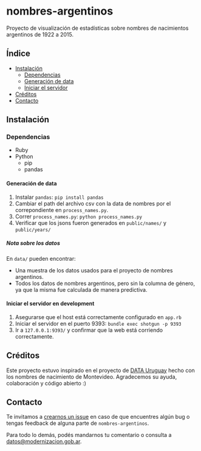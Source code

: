 # nombres-argentinos

Proyecto de visualización de estadísticas sobre nombres de nacimientos argentinos de 1922 a 2015.

<!-- NO MODIFICAR NI INDICE NI TITULOS -->
## Índice

* [Instalación](#instalación)
	* [Dependencias](#dependencias)
	* [Generación de data](#generación-de-data)
    * [Iniciar el servidor](#iniciar-el-servidor-en-development)
* [Créditos](#créditos)
* [Contacto](#contacto)

## Instalación

### Dependencias

* Ruby
* Python
  * pip
  * pandas

#### Generación de data

1. Instalar `pandas`: `pip install pandas`
2. Cambiar el path del archivo csv con la data de nombres por el correpondiente en `process_names.py`.
3. Correr `process_names.py`: `python process_names.py`
4. Verificar que los jsons fueron generados en `public/names/` y `public/years/`

##### Nota sobre los datos

En `data/` pueden encontrar:
- Una muestra de los datos usados para el proyecto de nombres argentinos.
- Todos los datos de nombres argentinos, pero sin la columna de género, ya que la misma fue calculada de manera predictiva.

#### Iniciar el servidor en development

1. Asegurarse que el host está correctamente configurado en `app.rb`
2. Iniciar el servidor en el puerto 9393: `bundle exec shotgun -p 9393`
3. Ir a `127.0.0.1:9393/` y confirmar que la web está corriendo correctamente.

## Créditos

Este proyecto estuvo inspirado en el proyecto de [DATA Uruguay](http://data.180.com.uy/) hecho con los nombres de nacimiento de Montevideo. Agradecemos su ayuda, colaboración y código abierto :)

## Contacto

Te invitamos a [crearnos un issue](https://github.com/datosgobar/nombres-argentinos/issues/new?title=Encontre%20un%20bug%20en%20nombre-del-repo) en caso de que encuentres algún bug o tengas feedback de alguna parte de `nombres-argentinos`.

Para todo lo demás, podés mandarnos tu comentario o consulta a [datos@modernizacion.gob.ar](mailto:datos@modernizacion.gob.ar).
